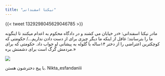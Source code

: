 ```yaml
---
title: "نیکتا اسفندانی"
---
```


{{< tweet 1329298045629046785 >}}

مادر نیکتا اسفندانی: «در خیابان می کشند و در دادگاه محکوم به اعدام میکنند تا اینگونه ما را بترسانند؛ غافل از اینکه ما دیگر چیزی برای از دست دادن نداریم…/ حکومتی که کوچکترین اعتراضی را از دختر ۱۴ساله با گلوله به پیشانی او جواب داد. حکومتی که برای مردمش گرگ است برای دشمنش بره.»

![](/uploads/aban98/nikta-esfandani/1.jpg)

با پیج دخترشون هستن. Nikta_esfandaniii
